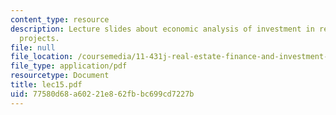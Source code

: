 ```yaml
---
content_type: resource
description: Lecture slides about economic analysis of investment in real estate development
  projects.
file: null
file_location: /coursemedia/11-431j-real-estate-finance-and-investment-fall-2006/77580d68a60221e862fbbc699cd7227b_lec15.pdf
file_type: application/pdf
resourcetype: Document
title: lec15.pdf
uid: 77580d68-a602-21e8-62fb-bc699cd7227b
---
```

